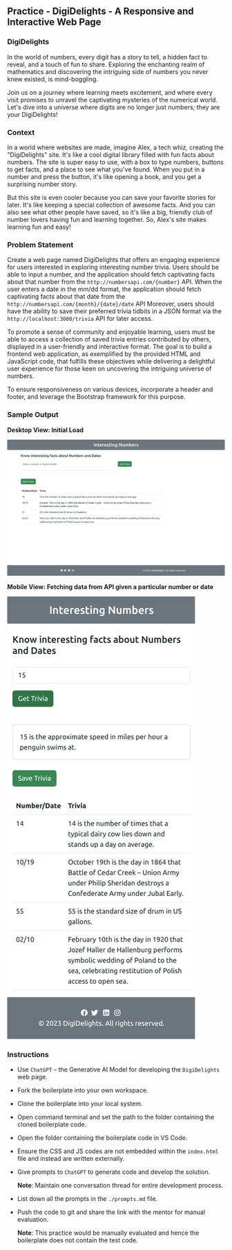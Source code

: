## Practice - DigiDelights - A Responsive and Interactive Web Page

### DigiDelights

In the world of numbers, every digit has a story to tell, a hidden fact to reveal, and a touch of fun to share. Exploring the enchanting realm of mathematics and discovering the intriguing side of numbers you never knew existed, is mind-boggling.

Join us on a journey where learning meets excitement, and where every visit promises to unravel the captivating mysteries of the numerical world. Let's dive into a universe where digits are no longer just numbers; they are your DigiDelights!

### Context

In a world where websites are made, imagine Alex, a tech whiz, creating the "DigiDelights" site. It's like a cool digital library filled with fun facts about numbers. The site is super easy to use, with a box to type numbers, buttons to get facts, and a place to see what you've found. When you put in a number and press the button, it's like opening a book, and you get a surprising number story.
 
But this site is even cooler because you can save your favorite stories for later. It's like keeping a special collection of awesome facts. And you can also see what other people have saved, so it's like a big, friendly club of number lovers having fun and learning together. So, Alex's site makes learning fun and easy!
 
### Problem Statement
 
Create a web page named DigiDelights that offers an engaging experience for users interested in exploring interesting number trivia. Users should be able to input a number, and the application should fetch captivating facts about that number from the `http://numbersapi.com/{number}` API. When the user enters a date in the mm/dd format, the application should fetch captivating facts about that date from the `http://numbersapi.com/{month}/{date}/date` API Moreover, users should have the ability to save their preferred trivia tidbits in a JSON format via the `http://localhost:3000/trivia` API for later access.

To promote a sense of community and enjoyable learning, users must be able to access a collection of saved trivia entries contributed by others, displayed in a user-friendly and interactive format. The goal is to build a frontend web application, as exemplified by the provided HTML and JavaScript code, that fulfills these objectives while delivering a delightful user experience for those keen on uncovering the intriguing universe of numbers.

To ensure responsiveness on various devices, incorporate a header and footer, and leverage the Bootstrap framework for this purpose.


### Sample Output

**Desktop View: Initial Load**

![](./screenshots/preview-1.png)

**Mobile View: Fetching data from API given a particular number or date**

![](./screenshots/preview-2.png)

### Instructions

- Use `ChatGPT` – the Generative AI Model for developing the `DigiDelights` web page.
- Fork the boilerplate into your own workspace. ​​​
- Clone the boilerplate into your local system. ​​​
- Open command terminal and set the path to the folder containing the cloned boilerplate code.​​​
- Open the folder containing the boilerplate code in VS Code.​​
- Ensure the CSS and JS codes are not embedded within the `index.html` file and instead are written externally.
- Give prompts to `ChatGPT` to generate code and develop the solution.
    
    **Note**: Maintain one conversation thread for entire development process.
- List down all the prompts in the `./prompts.md` file.
- Push the code to git and share the link with the mentor for manual evaluation.​

    **Note**: This practice would be manually evaluated and hence the boilerplate does not contain the test code.